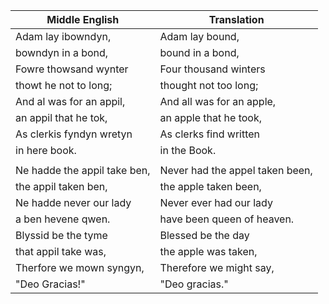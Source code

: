 | Middle English | Translation   |
| ---------------| ------------- |
| Adam lay ibowndyn,      | Adam lay bound, |
| bowndyn in a bond,      | bound in a bond,     |
| Fowre thowsand wynter  | Four thousand winters      |  
| thowt he not to long; | thought not too long; |
| And al was for an appil, | And all was for an apple, |
| an appil that he tok, | an apple that he took, |
| As clerkis fyndyn wretyn | As clerks find written |
| in here book. | in the Book. |
|               |              |
| Ne hadde the appil take ben, | Never had the appel taken been, |
| the appil taken ben, | the apple taken been, |
| Ne hadde never our lady | Never ever had our lady |
| a ben hevene qwen. | have been queen of heaven. |
| Blyssid be the tyme | Blessed be the day |
| that appil take was, | the apple was taken, |
|Therfore we mown syngyn, | Therefore we might say, |
| "Deo Gracias!" | "Deo gracias." |


